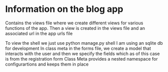 # Information on the blog app

Contains the views file where we create different views for various functions of the app.
Then a view is created in the views file and an associated url in the app urls file

To view the shell we just use python manage.py shell
I am using an sqlite db for development
In class meta in the forms file, we create a model that interacts with the user and then we specify the fields which as of this case is from the registration form
Class Meta provides a nested namespace for configurartions and keeps them in place
